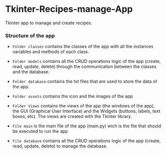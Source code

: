 # Tkinter-Recipes-manage-App
Tkinter app to manage and create recipes. 

### Structure of the app

- `Folder classes` contains the classes of the app with all the instances variables and methods of each class.

- `Folder models` contains all the CRUD operations logic of the app (create, read, update, delete) through the communication between the classes and the database.

- `Folder database` contains the txt files that are used to store the data of the app.

- `Folder assets` contains the icon and the images of the app

- `Folder Views` contains the views of the app (the windows of the app), the 
    GUI (Graphical User Interface) and the Widgets (buttons, labels, text boxes, etc). The views are created with the Tkinter library.

- `File main` is the main file of the app (main.py) wich is the file that should be executed to run the app

- `File database` contains all the CRUD operations logic of the app (create, read, update, delete) to manage the database.